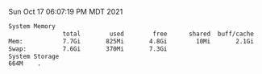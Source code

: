 Sun Oct 17 06:07:19 PM MDT 2021
```bash
System Memory
               total        used        free      shared  buff/cache   available
Mem:           7.7Gi       825Mi       4.8Gi        10Mi       2.1Gi       6.5Gi
Swap:          7.6Gi       370Mi       7.3Gi
System Storage
664M	.
```
